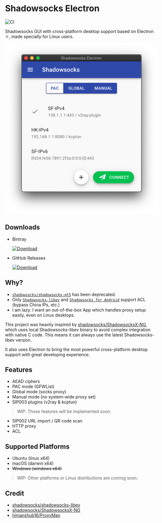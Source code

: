 # Shadowsocks Electron

![CI](https://github.com/robertying/shadowsocks-electron/workflows/CI/badge.svg)

Shadowsocks GUI with cross-platform desktop support based on Electron ⚛️, made specially for Linux users.

![screenshot](./assets/screenshot.png)

## Downloads

- Bintray

  [![Download](https://api.bintray.com/packages/robertying/shadowsocks-electron/shadowsocks-electron/images/download.svg)](https://bintray.com/robertying/shadowsocks-electron/shadowsocks-electron/_latestVersion)

- GitHub Releases

  [![Download](https://img.shields.io/github/downloads/robertying/shadowsocks-electron/total?label=Download)](https://github.com/robertying/shadowsocks-electron/releases/latest)

## Why?

- [`shadowsocks/shadowsocks-qt5`](https://github.com/shadowsocks/shadowsocks-qt5) has been deprecated.
- Only [`Shadowsocks-libev`](https://github.com/shadowsocks/shadowsocks-libev) and [`Shadowsocks for Android`](https://github.com/shadowsocks/shadowsocks-android) support ACL (bypass China IPs, etc.)
- I am lazy. I want an out-of-the-box App which handles proxy setup easily, even on Linux desktops.

This project was heavily inspired by [shadowsocks/ShadowsocksX-NG](https://github.com/shadowsocks/ShadowsocksX-NG), which uses local Shadowsocks-libev binary to avoid complex integration with native C code. This means it can always use the latest Shadowsocks-libev version.

It also uses Electron to bring the most powerful cross-platform desktop support with great developing experience.

## Features

- AEAD ciphers
- PAC mode (GFWList)
- Global mode (socks proxy)
- Manual mode (no system-wide proxy set)
- SIP003 plugins (v2ray & kcptun)

> WIP: Those features will be implemented soon.

- SIP002 URL import / QR code scan
- HTTP proxy
- ACL

## Supported Platforms

- Ubuntu (linux x64)
- macOS (darwin x64)
- <del>Windows (windows x64)</del>

> WIP: Other platforms or Linux distributions are coming soon.

## Credit

- [shadowsocks/shadowsocks-libev](https://github.com/shadowsocks/shadowsocks-libev)
- [shadowsocks/ShadowsocksX-NG](https://github.com/shadowsocks/ShadowsocksX-NG)
- [himanshub16/ProxyMan](https://github.com/himanshub16/ProxyMan)
